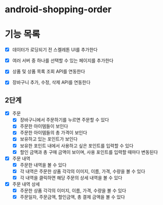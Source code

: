 # android-shopping-order

# 기능 목록

- [X] 데이터가 로딩되기 전 스켈레톤 UI를 추가한다

- [X] 여러 서버 중 하나를 선택할 수 있는 페이지를 추가한다
- [X] 상품 및 상품 목록 조회 API를 연동한다
- [X] 장바구니 추가, 수정, 삭제 API를 연동한다

## 2단계

- [X] 주문
    - [X] 장바구니에서 주문하기를 누르면 주문할 수 있다
    - [X] 주문한 아이템들이 보인다
    - [X] 주문한 아이템들의 총 가격이 보인다
    - [X] 보유하고 있는 포인트가 보인다
    - [X] 보유한 포인트 내에서 사용하고 싶은 포인트를 입력할 수 있다
    - [X] 할인 금액과 총 구매 금액이 보이며, 사용 포인트를 입력할 때마다 변동된다
- [X] 주문 내역
    - [X] 주문한 내역을 볼 수 있다
    - [X] 각 내역은 주문한 상품 각각의 이미지, 이름, 가격, 수량을 볼 수 있다
    - [X] 각 내역을 클릭하면 해당 주문의 상세 내역을 볼 수 있다
- [X] 주문 내역 상세
    - [X] 주문한 상품 각각의 이미지, 이름, 가격, 수량을 볼 수 있다
    - [X] 주문일자, 주문금액, 할인금액, 총 결제 금액을 볼 수 있다
